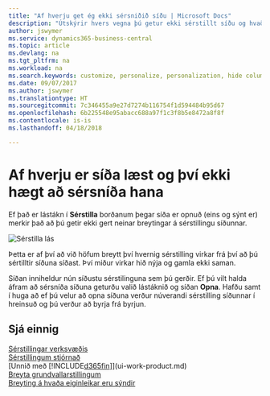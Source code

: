 ```yaml
---
title: "Af hverju get ég ekki sérsniðið síðu | Microsoft Docs"
description: "Útskýrir hvers vegna þú getur ekki sérstillt síðu og hvað þú getur gert til að opna hana svo þú getir sérsniðið hana."
author: jswymer
ms.service: dynamics365-business-central
ms.topic: article
ms.devlang: na
ms.tgt_pltfrm: na
ms.workload: na
ms.search.keywords: customize, personalize, personalization, hide columns, remove fields, move fields
ms.date: 09/07/2017
ms.author: jswymer
ms.translationtype: HT
ms.sourcegitcommit: 7c346455a9e27d7274b116754f1d594484b95d67
ms.openlocfilehash: 6b225548e95abacc688a97f1c3f8b5e8472a8f8f
ms.contentlocale: is-is
ms.lasthandoff: 04/18/2018

---
```

# <a name="why-a-page-is-locked-from-personalizing"></a>Af hverju er síða læst og því ekki hægt að sérsníða hana
Ef það er lástákn í **Sérstilla** borðanum þegar síða er opnuð (eins og sýnt er) merkir það að þú getir ekki gert neinar breytingar á sérstillingu síðunnar.

![Sérstilla lás](media/personalization-locked.png "Sérstilla lás")

Þetta er af því að við höfum breytt því hvernig sérstilling virkar frá því að þú sértilltir síðuna síðast. Því miður virkar hið nýja og gamla ekki saman.

Síðan inniheldur nún síðustu sérstilinguna sem þú gerðir. Ef þú vilt halda áfram að sérsníða síðuna geturðu valið lástáknið og síðan **Opna**. Hafðu samt í huga að ef þú velur að opna síðuna verður núverandi sérstilling síðunnar í hreinsuð og þú verður að byrja frá byrjun.


## <a name="see-also"></a>Sjá einnig
[Sérstillingar verksvæðis](ui-personalization-manage.md)  
[Sérstillingum stjórnað](ui-personalization-manage.md)  
[Unnið með [!INCLUDE[d365fin](includes/d365fin_md.md)]](ui-work-product.md)  
[Breyta grundvallarstillingum](ui-change-basic-settings.md)  
[Breyting á hvaða eiginleikar eru sýndir](ui-experiences.md)  


